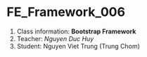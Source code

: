 # FE_Framework_006
1. Class information: __Bootstrap Framework__
2. Teacher: _Nguyen Duc Huy_
3. Student: Nguyen Viet Trung (Trung Chom)
